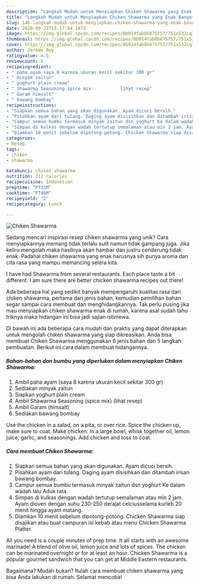 ```yaml
---
description: "Langkah Mudah untuk Menyiapkan Chiken Shawarma yang Enak Banget"
title: "Langkah Mudah untuk Menyiapkan Chiken Shawarma yang Enak Banget"
slug: 146-langkah-mudah-untuk-menyiapkan-chiken-shawarma-yang-enak-banget
date: 2020-09-22T13:17:04.187Z
image: https://img-global.cpcdn.com/recipes/0b914fab8b875f57/751x532cq70/chiken-shawarma-foto-resep-utama.jpg
thumbnail: https://img-global.cpcdn.com/recipes/0b914fab8b875f57/751x532cq70/chiken-shawarma-foto-resep-utama.jpg
cover: https://img-global.cpcdn.com/recipes/0b914fab8b875f57/751x532cq70/chiken-shawarma-foto-resep-utama.jpg
author: Jerome Roy
ratingvalue: 4.5
reviewcount: 6
recipeingredient:
- " paha ayam saya 8 karena ukuran kecil sekitar 300 gr"
- " minyak zaitun"
- " yoghurt plain cream"
- " Shawarma Seasoning spice mix           lihat resep"
- " Garam himsalt"
- " bawang bombay"
recipeinstructions:
- "Siapkan semua bahan yang akan digunakan. Ayam dicuci bersih."
- "Pisahkan ayam dari tulang. Daging ayam disisihkan dan ditambah irisan bawang bombay."
- "Campur semua bumbu termasuk minyak zaitun dsn yoghurt Ke dalam wadah lalu Aduk rata."
- "Simpan di kulkas dengan wadah tertutup semalaman atau min 2 jam. Ayam dioven dengan suhu 230-250 derajat celciusselama kurleb 20 menit hingga ayam matang."
- "Diamkan 10 menit sebelum dipotong-potong. Chicken Shawarma siap disajikan atau buat campuran isi kebab atau menu Chicken Shawarma Platter."
categories:
- Resep
tags:
- chiken
- shawarma

katakunci: chiken shawarma 
nutrition: 211 calories
recipecuisine: Indonesian
preptime: "PT31M"
cooktime: "PT46M"
recipeyield: "2"
recipecategory: Lunch

---
```



![Chiken Shawarma](https://img-global.cpcdn.com/recipes/0b914fab8b875f57/751x532cq70/chiken-shawarma-foto-resep-utama.jpg)

Sedang mencari inspirasi resep chiken shawarma yang unik? Cara menyiapkannya memang tidak terlalu sulit namun tidak gampang juga. Jika keliru mengolah maka hasilnya akan hambar dan justru cenderung tidak enak. Padahal chiken shawarma yang enak harusnya sih punya aroma dan cita rasa yang mampu memancing selera kita.

I have had Shawarma from several restaurants. Each place taste a bit different. I am sure there are better chicken shawarma recipes out there!

Ada beberapa hal yang sedikit banyak mempengaruhi kualitas rasa dari chiken shawarma, pertama dari jenis bahan, kemudian pemilihan bahan segar sampai cara membuat dan menghidangkannya. Tak perlu pusing jika mau menyiapkan chiken shawarma enak di rumah, karena asal sudah tahu triknya maka hidangan ini bisa jadi sajian istimewa.


Di bawah ini ada beberapa cara mudah dan praktis yang dapat diterapkan untuk mengolah chiken shawarma yang siap dikreasikan. Anda bisa membuat Chiken Shawarma menggunakan 6 jenis bahan dan 5 langkah pembuatan. Berikut ini cara dalam membuat hidangannya.

<!--inarticleads1-->

##### Bahan-bahan dan bumbu yang diperlukan dalam menyiapkan Chiken Shawarma:

1. Ambil  paha ayam (saya 8 karena ukuran kecil sekitar 300 gr)
1. Sediakan  minyak zaitun
1. Siapkan  yoghurt plain cream
1. Ambil  Shawarma Seasoning (spice mix)           (lihat resep)
1. Ambil  Garam (himsalt)
1. Sediakan  bawang bombay


Use the chicken in a salad, on a pita, or over rice. Spice the chicken up, make sure to coat. Make chicken: In a large bowl, whisk together oil, lemon juice, garlic, and seasonings. Add chicken and toss to coat. 

<!--inarticleads2-->

##### Cara membuat Chiken Shawarma:

1. Siapkan semua bahan yang akan digunakan. Ayam dicuci bersih.
1. Pisahkan ayam dari tulang. Daging ayam disisihkan dan ditambah irisan bawang bombay.
1. Campur semua bumbu termasuk minyak zaitun dsn yoghurt Ke dalam wadah lalu Aduk rata.
1. Simpan di kulkas dengan wadah tertutup semalaman atau min 2 jam. Ayam dioven dengan suhu 230-250 derajat celciusselama kurleb 20 menit hingga ayam matang.
1. Diamkan 10 menit sebelum dipotong-potong. Chicken Shawarma siap disajikan atau buat campuran isi kebab atau menu Chicken Shawarma Platter.


All you need is a couple minutes of prep time. It all starts with an awesome marinade! A blend of olive oil, lemon juice and lots of spices. The chicken can be marinated overnight or for at least an hour. Chicken Shawarma is a popular gourmet sandwich that you can get at Middle Eastern restaurants. 

Bagaimana? Mudah bukan? Itulah cara membuat chiken shawarma yang bisa Anda lakukan di rumah. Selamat mencoba!

